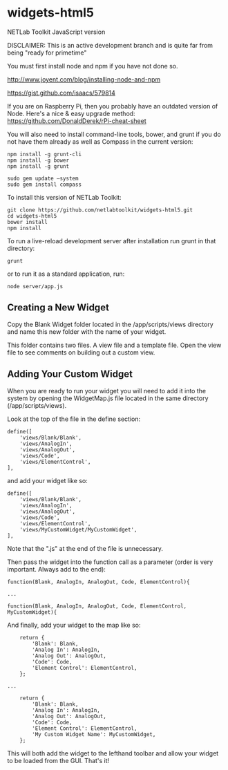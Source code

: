 widgets-html5
=============

NETLab Toolkit JavaScript version

DISCLAIMER: This is an active development branch and is quite far from being "ready for primetime"

You must first install node and npm if you have not done so.

http://www.joyent.com/blog/installing-node-and-npm 

https://gist.github.com/isaacs/579814

If you are on Raspberry Pi, then you probably have an outdated version of Node. Here's a nice & easy upgrade method: https://github.com/DonaldDerek/rPi-cheat-sheet

You will also need to install command-line tools, bower, and grunt if you do not have them already as well as Compass in the current version:
```
npm install -g grunt-cli
npm install -g bower
npm install -g grunt

sudo gem update —system
sudo gem install compass
```

To install this version of NETLab Toolkit:
```
git clone https://github.com/netlabtoolkit/widgets-html5.git
cd widgets-html5
bower install
npm install
```
To run a live-reload development server after installation run grunt in that directory:
```
grunt
```
or to run it as a standard application, run:
```
node server/app.js
```

Creating a New Widget
---------------------
Copy the Blank Widget folder located in the /app/scripts/views directory and name this new folder with the name of your widget.

This folder contains two files. A view file and a template file. Open the view file to see comments on building out a custom view.

Adding Your Custom Widget
------------------------
When you are ready to run your widget you will need to add it into the system by opening the WidgetMap.js file located in the same directory (/app/scripts/views).

Look at the top of the file in the define section:
```
define([
	'views/Blank/Blank',
	'views/AnalogIn',
	'views/AnalogOut',
	'views/Code',
	'views/ElementControl',
],
```
and add your widget like so:
```
define([
	'views/Blank/Blank',
	'views/AnalogIn',
	'views/AnalogOut',
	'views/Code',
	'views/ElementControl',
	'views/MyCustomWidget/MyCustomWidget',
],
```
Note that the ".js" at the end of the file is unnecessary.

Then pass the widget into the function call as a parameter (order is very important. Always add to the end):
```
function(Blank, AnalogIn, AnalogOut, Code, ElementControl){

...

function(Blank, AnalogIn, AnalogOut, Code, ElementControl, MyCustomWidget){
```

And finally, add your widget to the map like so:
```
	return {
		'Blank': Blank,
		'Analog In': AnalogIn,
		'Analog Out': AnalogOut,
		'Code': Code,
		'Element Control': ElementControl,
	};

...

	return {
		'Blank': Blank,
		'Analog In': AnalogIn,
		'Analog Out': AnalogOut,
		'Code': Code,
		'Element Control': ElementControl,
		'My Custom Widget Name': MyCustomWidget,
	};
```


This will both add the widget to the lefthand toolbar and allow your widget to be loaded from the GUI.
That's it!
